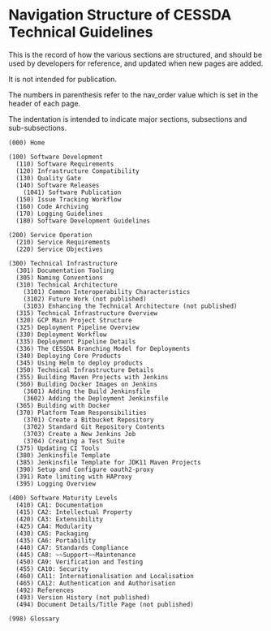 # Navigation Structure of CESSDA Technical Guidelines

This is the record of how the various sections are structured,
and should be used by developers for reference, and updated when new pages are added.

It is not intended for publication.

The numbers in parenthesis refer to the nav_order value which is set in the header of each page.

The indentation is intended to indicate major sections, subsections and sub-subsections.

```none
(000) Home

(100) Software Development
  (110) Software Requirements
  (120) Infrastructure Compatibility
  (130) Quality Gate
  (140) Software Releases
    (1041) Software Publication
  (150) Issue Tracking Workflow
  (160) Code Archiving
  (170) Logging Guidelines
  (180) Software Development Guidelines

(200) Service Operation
  (210) Service Requirements
  (220) Service Objectives

(300) Technical Infrastructure
  (301) Documentation Tooling
  (305) Naming Conventions
  (310) Technical Architecture
    (3101) Common Interoperability Characteristics
    (3102) Future Work (not published)
    (3103) Enhancing the Technical Architecture (not published)
  (315) Technical Infrastructure Overview
  (320) GCP Main Project Structure
  (325) Deployment Pipeline Overview
  (330) Deployment Workflow
  (335) Deployment Pipeline Details
  (336) The CESSDA Branching Model for Deployments
  (340) Deploying Core Products
  (345) Using Helm to deploy products
  (350) Technical Infrastructure Details
  (355) Building Maven Projects with Jenkins
  (360) Building Docker Images on Jenkins
    (3601) Adding the Build Jenkinsfile
    (3602) Adding the Deployment Jenkinsfile
  (365) Building with Docker
  (370) Platform Team Responsibilities
    (3701) Create a Bitbucket Repository
    (3702) Standard Git Repository Contents
    (3703) Create a New Jenkins Job
    (3704) Creating a Test Suite
  (375) Updating CI Tools
  (380) Jenkinsfile Template
  (385) Jenkinsfile Template for JDK11 Maven Projects
  (390) Setup and Configure oauth2-proxy
  (391) Rate limiting with HAProxy
  (395) Logging Overview

(400) Software Maturity Levels
  (410) CA1: Documentation
  (415) CA2: Intellectual Property
  (420) CA3: Extensibility
  (425) CA4: Modularity
  (430) CA5: Packaging
  (435) CA6: Portability
  (440) CA7: Standards Compliance
  (445) CA8: ~~Support~~Maintenance
  (450) CA9: Verification and Testing
  (455) CA10: Security
  (460) CA11: Internationalisation and Localisation
  (465) CA12: Authentication and Authorisation
  (492) References
  (493) Version History (not published)
  (494) Document Details/Title Page (not published)

(998) Glossary
```
